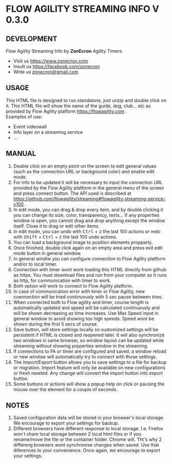 # FLOW AGILITY STREAMING INFO V 0.3.0

## DEVELOPMENT
Flow Agility Streaming Info by **ZonEcron** Agility Timers. 
 - Visit us https://www.zonecron.com
 - Insult us https://facebook.com/zonecron
 - Write us zonecron@gmail.com

## USAGE
This HTML file is designed to run standalone, just unzip and double click on it. This HTML file will show the name of the guide, dog, club... etc as provided by Flow Agility platform https://flowagility.com .  
Examples of use:
 - Event videowall
 - Info layer on a streaming service
 - ...

## MANUAL
 1. Double click on an empty point on the screen to edit general values ​​(such as the connection URL or background color) and enable edit mode.
 2. For info to be updated it will be necessary to input the connection URL provided by the Flow Agility platform in the general menu of the screen and press connect button. The API used is described at https://github.com/flowagility/streaming#flowagility-streaming-service-v100 .
 3. In edit mode, you can drag & drop every item, and by double clicking it you can change its size, color, transparency, texts... If any properties window is open, you cannot drag and drop anything except the window itself. Close it to drag or edit other items.
 4. In edit mode, you can undo with <kbd>Ctrl</kbd> + <kbd>z</kbd> the last 100 actions or redo with <kbd>Shift</kbd> + <kbd>Ctrl</kbd> + <kbd>z</kbd> the last 100 undo actions.
 5. You can load a background image to position elements propperly.
 6. Once finished, double click again on an empty area and press exit edit mode button in general window.
 7. In general windiw you can configure connection to Flow Agility platform and/or to local timer.
 8. Connection with timer wont work loading this HTML directly from github as https. You must download files and run from your computer so it runs as http, for communication with timer to work.
 9. Both option will work to connect to Flow Agility platform.
 10. In case of communication error with timer or Flow Agility, new coennection will be tried continuously with 5 sec pause between tries.
 11. When connected both to Flow agility and timer, course length is automatically updated and speed will be calculated continuously and will be shown decreasing as time increases. Use Max Speed input in general window to avoid showing too high speeds. Speed wont be shown during the first 5 secs of course.
 12. Save button, will store settings locally so sustomized settings will be persistent if HTML is closed and reopened later. It will also synchronize two windows in same browser, so window layout can be updated while streaming without showing prpperties window in the streaming.
 13. If connections to FA or timer are configured and saved, a window reload or new window will automatically try to connect with those settings.
 14. The Import/Export button allows you to save settings to a file for backup or migration. Import feature will only be available on new configurations or fresh reseted. Any change will convert the import button into export button.
 15. Some buttons or actions will show a popup help on click or pausing the mouse over the element for a couple of seconds.

## NOTES
 1. Saved configuration data will be stored in your browser's local storage. We encourage to export your settings for backup.
 2. Different browsers have different response to local storage. I.e. Firefox won´t share local storage between 2 local html files or if you rename/move the file or the container folder. Chrome will. Tht's why 2 differeng browsers wont synchronise changes when saved. Use that diferences to your convenience. Once again, we encourage to export your settings.
